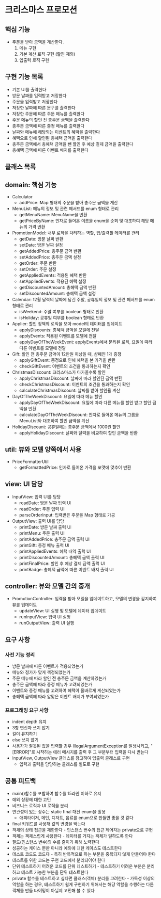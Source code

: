 # 크리스마스 프로모션

## 핵심 기능
* 주문을 받아 금액을 계산한다.
  1. 메뉴 구현
  2. 기본 계산 로직 구현 (할인 제외)
  3. 입출력 로직 구현

## 구현 기능 목록
* 기본 UI를 출력한다
* 방문 날짜를 입력받고 저장한다
* 주문을 입력받고 저장한다
* 저장한 날짜에 따른 문구를 출력한다
* 저장한 주문에 따른 주문 메뉴를 출력한다
* 주문 메뉴의 할인 전 총주문 금액을 출력한다
* 총주문 금액에 따른 증정 메뉴를 출력한다
* 날짜와 메뉴에 해당되는 이벤트의 혜택을 출력한다
* 혜택으로 인해 할인된 총혜택 금액을 출력한다
* 총주문 금액에서 총혜택 금액을 뺀 할인 후 예상 결제 금액을 출력한다
* 총혜택 금액에 따른 이벤트 배지를 출력한다

## 클래스 목록
## domain: 핵심 기능
* Calculator
  * addPrice: Map 형태의 주문을 받아 총주문 금액을 계산
* MenuList: 메뉴의 정보 및 관련 메서드를 enum 형태로 관리
  * getMenuName: MenuName을 반환
  * getPriceByName: 인자로 들어온 이름을 enum을 순회 및 대조하여 해당 메뉴의 가격 반환
* PromotionModel: 내부 로직을 처리하는 역할, 입/출력할 데이터를 관리
  * getDate: 방문 날짜 반환
  * setDate: 방문 날짜 설정
  * getAddedPrice: 총주문 금액 반환
  * setAddedPrice: 총주문 금액 설정
  * getOrder: 주문 반환
  * setOrder: 주문 설정
  * getAppliedEvents: 적용된 혜택 반환
  * setAppliedEvents: 적용된 혜택 설정
  * getDiscountedAmount: 총혜택 금액 반환
  * setDiscountedAmount: 총혜택 금액 설정
* Calendar: 12월 달력의 날짜에 담긴 주말, 공휴일의 정보 및 관련 메서드를 enum 형태로 관리
  * isWeekend: 주말 여부를 boolean 형태로 반환
  * isHoliday: 공휴일 여부를 boolean 형태로 반환
* Applier: 할인 정책의 로직을 모아 model의 데이터를 업데이트
  * applyDiscounts: 총혜택 금액을 모델에 전달
  * applyEvents: 적용된 이벤트를 모델에 전달
  * applyDayOfTheWeekEvent: applyEvents에서 분리된 로직, 요일에 따라 다른 이벤트를 모델에 전달
* Gift: 할인 전 총주문 금액이 12만원 이상일 때, 샴페인 1개 증정
  * applyGiftEvent: 증정으로 인해 혜택을 본 가격을 반환
  * checkGiftEvent: 이벤트의 조건을 통과하는지 확인
* ChristmasDiscount: 크리스마스가 다가올수록 할인
  * applyChristmasDiscount: 날짜에 따라 할인된 금액 반환
  * checkChristmasDiscount: 이벤트의 조건을 통과하는지 확인
  * calculateChristmasDiscount: 날짜를 받아 할인율 계산
* DayOfTheWeekDiscount: 요일에 따라 메뉴 할인
  * applyDayOfTheWeekDiscount: 요일에 따라 다른 메뉴를 할인 받고 할인 금액을 반환
  * calculateDayOfTheWeekDiscount: 인자로 들어온 메뉴의 그룹을 MenuList와 대조하여 할인 금액을 계산
* HolidayDiscount: 공휴일에는 총주문 금액에서 1000원 할인
  * applyHolidayDiscount: 날짜와 달력을 비교하여 할인 금액을 반환

## util: 뷰와 모델 양쪽에서 사용
* PriceFormatterUtil
  * getFormattedPrice: 인자로 들어온 가격을 포맷에 맞추어 반환

## view: UI 담당
* InputView: 입력 UI를 담당
  * readDate: 방문 날짜 입력 UI
  * readOrder: 주문 입력 UI
  * parseOrderInput: 입력받은 주문을 Map 형태로 가공
* OutputView: 출력 UI를 담당
  * printDate: 방문 날짜 출력 UI
  * printMenu: 주문 출력 UI
  * printAddedPrice: 총주문 금액 출력 UI
  * printGift: 증정 메뉴 출력 UI
  * printAppliedEvents: 혜택 내역 출력 UI
  * printDiscountedAmount: 총혜택 금액 출력 UI
  * printFinalPrice: 할인 후 예상 결제 금액 출력 UI
  * printBadge: 총혜택 금액에 따른 이벤트 배지 출력 UI

## controller: 뷰와 모델 간의 중개
* PromotionController: 입력을 받아 모델을 업데이트하고, 모델의 변경을 감지하여 뷰를 업데이트
  * updateView: UI 실행 및 모델에 데이터 업데이트
  * runInputView: 입력 UI 실행
  * runOutputView: 출력 UI 실행

## 요구 사항
### 사전 기능 정리
* 방문 날짜에 따른 이벤트가 적용되었는가
* 메뉴와 정가가 맞게 책정되었는가
* 주문 메뉴에 따라 할인 전 총주문 금액을 계산하였는가
* 총주문 금액에 따라 증정 메뉴가 고려되었는가
* 이벤트와 증정 메뉴를 고려하여 혜택이 올바르게 계산되었는가
* 총혜택 금액에 따라 알맞은 이벤트 배지가 부여되었는가

### 프로그래밍 요구 사항
* indent depth 유지
* 3항 연산자 쓰지 않기
* 길이 유지하기
* else 쓰지 않기
* 사용자가 잘못된 값을 입력할 경우 IllegalArgumentException를 발생시키고, "[ERROR]"로 시작하는 에러 메시지를 출력 후 그 부분부터 입력을 다시 받는다
* InputView, OutputView 클래스를 참고하여 입출력 클래스르 구현
  * 입력과 출력을 담당하는 클래스를 별도로 구현

## 공통 피드백
* main()함수를 포함하여 함수를 15라인 이하로 유지
* 예외 상황에 대한 고민
* 비즈니스 로직과 UI 로직을 분리
* 연관성이 있는 상수는 static final 대신 enum을 활용
  * 애피타이저, 메인, 디저트, 음료를 enum으로 만들면 좋을 것 같다
* final 키워드를 사용해 값의 변경을 막는다
* 객체의 상태 접근을 제한한다 - 인스턴스 변수의 접근 제어자는 private으로 구현
* 객체는 객체스럽게 사용한다 - 데이터를 가지는 객체가 일하도록 한다
* 필드(인스턴스 변수)의 수를 줄이기 위해 노력한다
* 성공하는 케이스 뿐만 아니라 예외에 대한 케이스도 테스트한다
* 테스트 코드도 코드다 - 특히 반복적으로 하는 부분을 중복되지 않게 만들어야 한다
* 테스트를 위한 코드는 구현 코드에서 분리되어야 한다
* 단위 테스트하기 어려운 코드를 단위 테스트하기 - 테스트하기 어려운 부분은 분리하고 테스트 가능한 부분을 단위 테스트한다
* private 함수를 테스트하고 싶다면 클래스(객체) 분리를 고려한다 - 가독성 이상의 역할을 하는 경우, 테스트하기 쉽게 구현하기 위해서는 해당 역할을 수행하는 다른 객체를 만들 타이밍이 아닐지 고민해 볼 수 있다